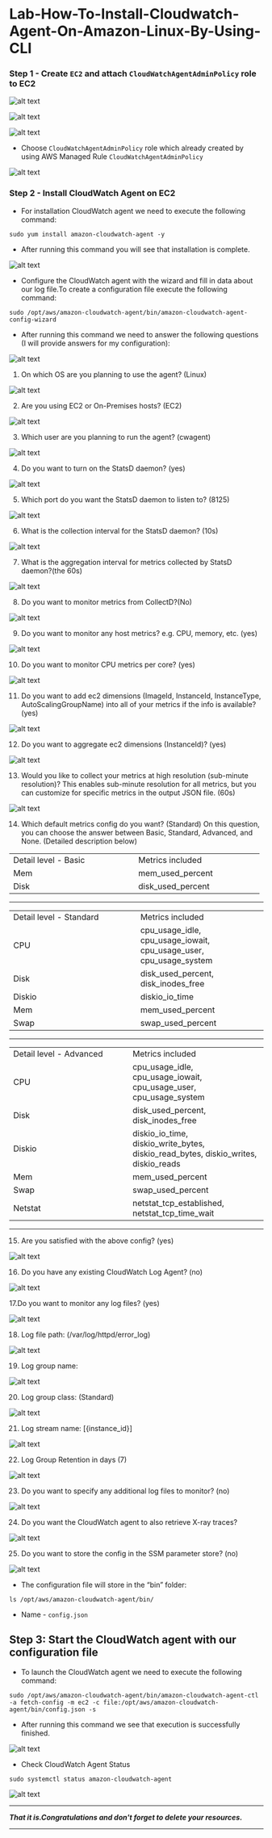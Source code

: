 # Lab-How-To-Install-Cloudwatch-Agent-On-Amazon-Linux-By-Using-CLI #

### Step 1 - Create `EC2` and attach `CloudWatchAgentAdminPolicy` role to EC2 ###

![alt text](image.png)

![alt text](image-1.png)

![alt text](image-2.png)

- Choose `CloudWatchAgentAdminPolicy` role which  already created by using AWS Managed Rule `CloudWatchAgentAdminPolicy`

![alt text](image-3.png)


### Step 2 - Install CloudWatch Agent on EC2 ###

- For installation CloudWatch agent we need to execute the following command:

```sudo yum install amazon-cloudwatch-agent -y```

- After running this command you will see that installation is complete.

![alt text](image-4.png)

- Configure the CloudWatch agent with the wizard and fill in data about our log file.To create a configuration file execute the following command:

``` sudo /opt/aws/amazon-cloudwatch-agent/bin/amazon-cloudwatch-agent-config-wizard ```

- After running this command we need to answer the following questions (I will provide answers for my configuration):

![alt text](image-5.png)

1. On which OS are you planning to use the agent? (Linux)

![alt text](image-6.png)

2. Are you using EC2 or On-Premises hosts? (EC2)

![alt text](image-7.png)

3. Which user are you planning to run the agent? (cwagent)

![alt text](image-8.png)

4. Do you want to turn on the StatsD daemon? (yes)

![alt text](image-9.png)

5. Which port do you want the StatsD daemon to listen to? (8125)

![alt text](image-10.png)


6. What is the collection interval for the StatsD daemon? (10s)

![alt text](image-11.png)


7. What is the aggregation interval for metrics collected by 
StatsD daemon?(the 60s)

![alt text](image-12.png)


8. Do you want to monitor metrics from CollectD?(No)

![alt text](image-13.png)


9. Do you want to monitor any host metrics? e.g. CPU, memory, etc. (yes)

![alt text](image-14.png)


10. Do you want to monitor CPU metrics per core? (yes)

![alt text](image-15.png)

11. Do you want to add ec2 dimensions (ImageId, InstanceId, InstanceType, AutoScalingGroupName) into all of your metrics if the info is available? (yes)

![alt text](image-16.png)


12. Do you want to aggregate ec2 dimensions (InstanceId)? (yes)

![alt text](image-17.png)


13. Would you like to collect your metrics at high resolution (sub-minute resolution)? This enables sub-minute resolution for all metrics, but you can customize for specific metrics in the output JSON file. (60s)

![alt text](image-18.png)


14. Which default metrics config do you want? (Standard) 
    On this question, you can choose the answer between Basic, Standard, Advanced, and None. (Detailed description below)

<table>

<tr>
<td width="33%"">
Detail level - Basic
</td>
<td width="33%">
Metrics included
</td>
</tr>

<tr>
<td width="33%"">
Mem	
</td>
<td width="33%">
mem_used_percent
</td>
</tr>

<tr>
<td width="33%"">
Disk	
</td>
<td width="33%">
disk_used_percent
</td>
</tr>

</table>

------

<table>

<tr>
<td width="33%"">
Detail level - Standard
</td>
<td width="33%">
Metrics included
</td>
</tr>

<tr>
<td width="33%"">
CPU	
</td>
<td width="33%">
cpu_usage_idle, cpu_usage_iowait, cpu_usage_user, cpu_usage_system
</td>
</tr>

<tr>
<td width="33%"">
Disk	
</td>
<td width="33%">
disk_used_percent, disk_inodes_free
</td>
</tr>

<tr>
<td width="33%"">
Diskio	
</td>
<td width="33%">
diskio_io_time
</td>
</tr>

<tr>
<td width="33%"">
Mem	
</td>
<td width="33%">
mem_used_percent
</td>
</tr>

<tr>
<td width="33%"">
Swap	
</td>
<td width="33%">
swap_used_percent
</td>
</tr>

</table>

-----

<table>

<tr>
<td width="33%"">
Detail level - Advanced
</td>
<td width="33%">
Metrics included
</td>
</tr>

<tr>
<td width="33%"">
CPU	
</td>
<td width="33%">
cpu_usage_idle, cpu_usage_iowait, cpu_usage_user, cpu_usage_system
</td>
</tr>

<tr>
<td width="33%"">
Disk	
</td>
<td width="33%">
disk_used_percent, disk_inodes_free
</td>
</tr>

<tr>
<td width="33%"">
Diskio	
</td>
<td width="33%">
diskio_io_time, diskio_write_bytes, diskio_read_bytes, diskio_writes, diskio_reads
</td>
</tr>

<tr>
<td width="33%"">
Mem	
</td>
<td width="33%">
mem_used_percent
</td>
</tr>

<tr>
<td width="33%"">
Swap	
</td>
<td width="33%">
swap_used_percent
</td>
</tr>

<tr>
<td width="33%"">
Netstat	
</td>
<td width="33%">
netstat_tcp_established, netstat_tcp_time_wait
</td>
</tr>

</table>

-----

15. Are you satisfied with the above config? (yes)

![alt text](image-19.png)
    
16. Do you have any existing CloudWatch Log Agent? (no)

![alt text](image-20.png)

17.Do you want to monitor any log files? (yes)

![alt text](image-21.png)
    
18. Log file path: (/var/log/httpd/error_log)

![alt text](image-22.png)

19. Log group name:

![alt text](image-23.png)

20. Log group class: (Standard)

![alt text](image-24.png)

21. Log stream name: [{instance_id}]

![alt text](image-25.png)

22. Log Group Retention in days (7)

![alt text](image-26.png)

23. Do you want to specify any additional log files to monitor? (no)

![alt text](image-27.png)

24. Do you want the CloudWatch agent to also retrieve X-ray traces?

![alt text](image-28.png)

25. Do you want to store the config in the SSM parameter store? (no)

![alt text](image-29.png)

- The configuration file will store in the “bin” folder:

``` ls /opt/aws/amazon-cloudwatch-agent/bin/ ```

- Name - `config.json`

## Step 3: Start the CloudWatch agent with our configuration file ##

- To launch the CloudWatch agent we need to execute the following command:

``` sudo /opt/aws/amazon-cloudwatch-agent/bin/amazon-cloudwatch-agent-ctl -a fetch-config -m ec2 -c file:/opt/aws/amazon-cloudwatch-agent/bin/config.json -s ```

- After running this command we see that execution is successfully finished.

![alt text](image-30.png)

- Check CloudWatch Agent Status

``` sudo systemctl status amazon-cloudwatch-agent ```

![alt text](image-31.png)

-----

***That it is.Congratulations and don't forget to delete your resources.***

-----




